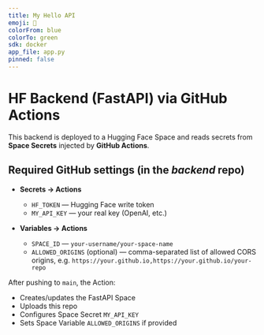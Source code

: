 ```yaml
---
title: My Hello API
emoji: 🚀
colorFrom: blue
colorTo: green
sdk: docker
app_file: app.py
pinned: false
---
```


# HF Backend (FastAPI) via GitHub Actions

This backend is deployed to a Hugging Face Space and reads secrets from **Space Secrets** injected by **GitHub Actions**.


## Required GitHub settings (in the *backend* repo)

- **Secrets → Actions**
  - `HF_TOKEN` — Hugging Face write token
  - `MY_API_KEY` — your real key (OpenAI, etc.)

- **Variables → Actions**
  - `SPACE_ID` — `your-username/your-space-name`
  - `ALLOWED_ORIGINS` (optional) — comma-separated list of allowed CORS origins, e.g. `https://your.github.io,https://your.github.io/your-repo`

After pushing to `main`, the Action:
- Creates/updates the FastAPI Space
- Uploads this repo
- Configures Space Secret `MY_API_KEY`
- Sets Space Variable `ALLOWED_ORIGINS` if provided

